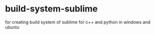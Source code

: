 # build-system-sublime
for creating build system of sublime for c++ and python in windows and ubuntu
